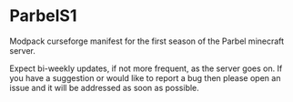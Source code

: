 # ParbelS1
Modpack curseforge manifest for the first season of the Parbel minecraft server.


Expect bi-weekly updates, if not more frequent, as the server goes on. If you have a suggestion or would like to report a bug then please open an issue and it will be addressed as soon as possible.
